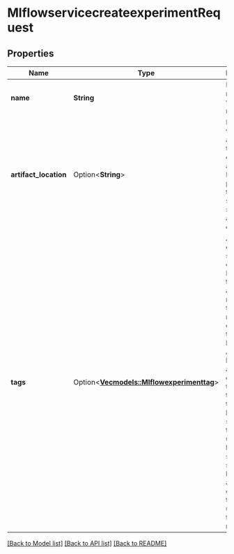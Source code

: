 # MlflowservicecreateexperimentRequest

## Properties

Name | Type | Description | Notes
------------ | ------------- | ------------- | -------------
**name** | **String** | Experiment name. This field is required. | 
**artifact_location** | Option<**String**> | Location where all artifacts for the experiment are stored. If not provided, the remote server will select an appropriate default. | [optional]
**tags** | Option<[**Vec<models::Mlflowexperimenttag>**](mlflowexperimenttag.md)> | A collection of tags to set on the experiment. Maximum tag size and number of tags per request depends on the storage backend. All storage backends are guaranteed to support tag keys up to 250 bytes in size and tag values up to 5000 bytes in size. All storage backends are also guaranteed to support up to 20 tags per request. | [optional]

[[Back to Model list]](../README.md#documentation-for-models) [[Back to API list]](../README.md#documentation-for-api-endpoints) [[Back to README]](../README.md)


